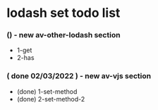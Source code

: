 # lodash set todo list

### () - new av-other-lodash section
* 1-get
* 2-has

### ( done 02/03/2022 ) - new av-vjs section
* (done) 1-set-method
* (done) 2-set-method-2
